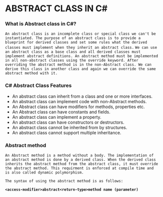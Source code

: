 # ABSTRACT CLASS IN C#

###  What is Abstract class in C#?
`An abstract class is an incomplete class or special class we can't be instantiated. The purpose of an abstract class is to provide a blueprint for derived classes and set some rules what the derived classes must implement when they inherit an abstract class.`
 `We can use an abstract class as a base class and all derived classes must implement abstract definitions. An abstract method must be implemented in all non-abstract classes using the override keyword. After overriding the abstract method is in the non-Abstract class. We can derive this class in another class and again we can override the same abstract method with it.`
 
 ### C# Abstract Class Features
- An abstract class can inherit from a class and one or more interfaces.
- An abstract class can implement code with non-Abstract methods.
- An Abstract class can have modifiers for methods, properties etc.
- An Abstract class can have constants and fields.
- An abstract class can implement a property.
- An abstract class can have constructors or destructors.
- An abstract class cannot be inherited from by structures.
- An abstract class cannot support multiple inheritance.


### Abstract method 

`An Abstract method is a method without a body. The implementation of an abstract method is done by a derived class. When the derived class inherits the abstract method from the abstract class, it must override the abstract method. This requirment is enforced at compile time and is also called dynamic polymorphism.`

`The syntax of using the abstract method is as follows:`

**`<access-modifier>abstract<return-type>method name (parameter)`**
